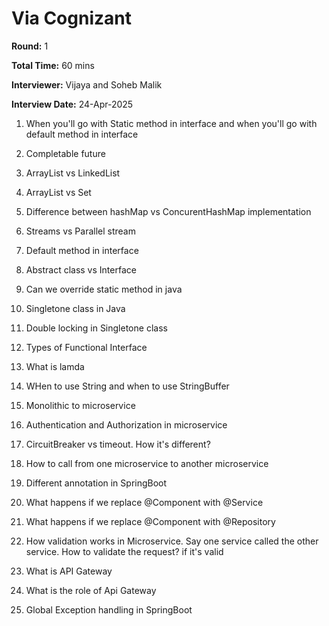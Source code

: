# Via Cognizant 
**Round:** 1

**Total Time:** 60 mins

**Interviewer:** Vijaya and Soheb Malik

**Interview Date:** 24-Apr-2025

1. When you'll go with Static method in interface and when you'll go with default method in interface

2. Completable future

3. ArrayList vs LinkedList

4. ArrayList vs Set

5. Difference between hashMap vs ConcurentHashMap implementation

6. Streams vs Parallel stream

7. Default method in interface

8. Abstract class vs Interface

9. Can we override static method in java

10. Singletone class in Java

11. Double locking in Singletone class

12. Types of Functional Interface

13. What is lamda

14. WHen to use String and when to use StringBuffer

15. Monolithic to microservice

16. Authentication and Authorization in microservice

17. CircuitBreaker vs timeout. How it's different?

18. How to call from one microservice to another microservice

19. Different annotation in SpringBoot

20. What happens if we replace @Component with @Service

21. What happens if we replace @Component with @Repository

22. How validation works in Microservice. Say one service called the other service. How to validate the request? if it's valid

23. What is API Gateway

24. What is the role of Api Gateway

25. Global Exception handling in SpringBoot
